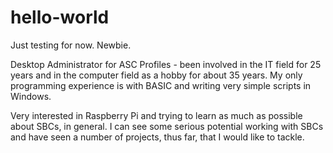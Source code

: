 # hello-world
Just testing for now.  Newbie.

Desktop Administrator for ASC Profiles - been involved in the IT field for 25 years and in the computer field as a hobby for about 35 years.  My only programming experience is with BASIC and writing very simple scripts in Windows.

Very interested in Raspberry Pi and trying to learn as much as possible about SBCs, in general.  I can see some serious potential working with SBCs and have seen a number of projects, thus far, that I would like to tackle.
